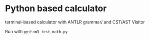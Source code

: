 # Python based calculator
terminal-based calculator with ANTLR grammar/ and CST/AST Visitor 

Run with `python3 test_math.py`
